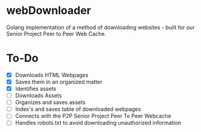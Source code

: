 # webDownloader
Golang implementation of a method of downloading websites - built for our Senior Project Peer to Peer Web Cache.



# To-Do
- [x] Downloads HTML Webpages
- [x] Saves them in an organized matter
- [x] Identifies assets
- [ ] Downloads Assets
- [ ] Organizes and saves assets
- [ ] Index's and saves table of downloaded webpages
- [ ] Connects with the P2P Senior Project Peer To Peer Webcache
- [ ] Handles robots.txt to avoid downloading unauthorized information
